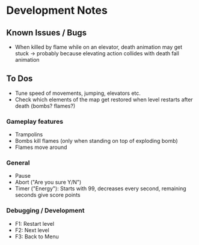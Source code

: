 # Development Notes

## Known Issues / Bugs

* When killed by flame while on an elevator, death animation may get stuck ->
  probably because elevating action collides with death fall animation

## To Dos

* Tune speed of movements, jumping, elevators etc.
* Check which elements of the map get restored when level restarts after death (bombs? flames?)

### Gameplay features

* Trampolins
* Bombs kill flames (only when standing on top of exploding bomb)
* Flames move around

### General

* Pause
* Abort ("Are you sure Y/N")
* Timer ("Energy"): Starts with 99, decreases every second, remaining seconds give score points

### Debugging / Development

* F1: Restart level
* F2: Next level
* F3: Back to Menu
